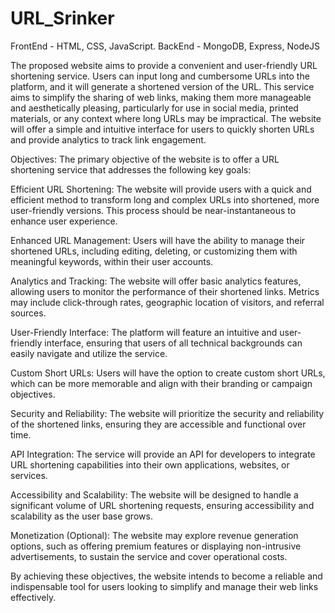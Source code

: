 # URL_Srinker
FrontEnd - HTML, CSS, JavaScript. BackEnd - MongoDB, Express, NodeJS


The proposed website aims to provide a convenient and user-friendly URL shortening service. Users can input long and cumbersome URLs into the platform, and it will generate a shortened version of the URL. This service aims to simplify the sharing of web links, making them more manageable and aesthetically pleasing, particularly for use in social media, printed materials, or any context where long URLs may be impractical. The website will offer a simple and intuitive interface for users to quickly shorten URLs and provide analytics to track link engagement.

Objectives:
The primary objective of the website is to offer a URL shortening service that addresses the following key goals:

Efficient URL Shortening: The website will provide users with a quick and efficient method to transform long and complex URLs into shortened, more user-friendly versions. This process should be near-instantaneous to enhance user experience.

Enhanced URL Management: Users will have the ability to manage their shortened URLs, including editing, deleting, or customizing them with meaningful keywords, within their user accounts.

Analytics and Tracking: The website will offer basic analytics features, allowing users to monitor the performance of their shortened links. Metrics may include click-through rates, geographic location of visitors, and referral sources.

User-Friendly Interface: The platform will feature an intuitive and user-friendly interface, ensuring that users of all technical backgrounds can easily navigate and utilize the service.

Custom Short URLs: Users will have the option to create custom short URLs, which can be more memorable and align with their branding or campaign objectives.

Security and Reliability: The website will prioritize the security and reliability of the shortened links, ensuring they are accessible and functional over time.

API Integration: The service will provide an API for developers to integrate URL shortening capabilities into their own applications, websites, or services.

Accessibility and Scalability: The website will be designed to handle a significant volume of URL shortening requests, ensuring accessibility and scalability as the user base grows.

Monetization (Optional): The website may explore revenue generation options, such as offering premium features or displaying non-intrusive advertisements, to sustain the service and cover operational costs.

By achieving these objectives, the website intends to become a reliable and indispensable tool for users looking to simplify and manage their web links effectively.
